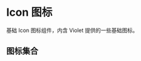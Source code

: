 # Icon 图标

基础 Icon 图标组件，内含 Violet 提供的一些基础图标。

## 图标集合

<div style="display: flex; gap: 10px; flex-wrap: wrap;">
  <vi-icon name="search" size="100px" />
  <vi-icon name="loading" size="100px" :loading="true" />
  <vi-icon name="check" size="100px" />
  <vi-icon name="close" size="100px" />
  <vi-icon name="delete" size="100px" />
  <vi-icon name="edit" size="100px" />
  <vi-icon name="envelop" size="100px" />
  <vi-icon name="female" size="100px" />
  <vi-icon name="male" size="100px" />
  <vi-icon name="fullscreen" size="100px" />
  <vi-icon name="home" size="100px" />
  <vi-icon name="home-fill" size="100px" />
  <vi-icon name="link" size="100px" />
  <vi-icon name="linux" size="100px" />
  <vi-icon name="mac" size="100px" />
  <vi-icon name="windows" size="100px" />
  <vi-icon name="menu" size="100px" />
  <vi-icon name="minus" size="100px" />
  <vi-icon name="plus" size="100px" />
  <vi-icon name="setting" size="100px" />
  <vi-icon name="top" size="100px" />
  <vi-icon name="user" size="100px" />
  <vi-icon name="warning" size="100px" />
  <vi-icon name="zoomin" size="100px" />
  <vi-icon name="zoomout" size="100px" />
</div>